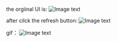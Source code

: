 the orgiinal UI is:
![Image text](http://chuantu.biz/t6/286/1523782528x-1566688479.png)

after cilck the refresh button:
![Image text](http://chuantu.biz/t6/286/1523782739x-1566688479.png)

gif：
![Image text](http://chuantu.biz/t6/286/1523783025x-1566688479.gif)
